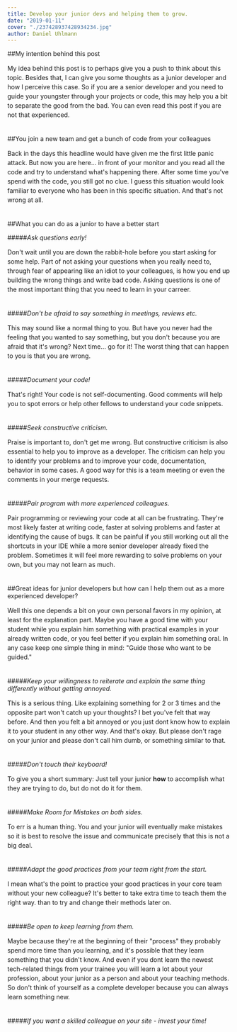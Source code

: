 ```yaml
---
title: Develop your junior devs and helping them to grow.
date: "2019-01-11"
cover: "./237428937428934234.jpg"
author: Daniel Uhlmann
---
```


##My intention behind this post

<p style = "line-height: 1.5;">
My idea behind this post is to perhaps give you a push to think about this topic. Besides that, I can give you some thoughts as a junior developer and how I perceive this case. So if you are a senior developer and you need to guide your youngster through your projects or code, this may help you a bit to separate the good from the bad. You can even read this post if you are not that experienced.<br></br></p>

##You join a new team and get a bunch of code from your colleagues

<p style = "line-height: 1.5;">
Back in the days this headline would have given me the first little panic attack. But now you are here... in front of your monitor and you read all the code and try to understand what's happening there. After some time you've spend with the code, you still got no clue. I guess this situation would look familiar to everyone who has been in this specific situation. And that's not wrong at all.<br></br></p>

##What you can do as a junior to have a better start

<p style = "line-height: 1.5;">

#####<i>Ask questions early!</i>
<p style = "line-height: 1.5;">
Don't wait until you are down the rabbit-hole before you start asking for some help. Part of not asking your questions when you really need to, through fear of appearing like an idiot to your colleagues, is how you end up building the wrong things and write bad code. Asking questions is one of the most important thing that you need to learn in your carreer.
<br></br></p>

#####<i>Don't be afraid to say something in meetings, reviews etc.</i>
<p style = "line-height: 1.5;">
This may sound like a normal thing to you. But have you never had the feeling that you wanted to say something, but you don't because you are afraid that it's wrong? Next time... go for it! The worst thing that can happen to you is that you are wrong.
<br></br></p>

#####<i>Document your code!</i>
<p style = "line-height: 1.5;">
That's right! Your code is not self-documenting. Good comments will help you to spot errors or help other fellows to understand your code snippets.
<br></br></p>

#####<i>Seek constructive criticism.</i> 
<p style = "line-height: 1.5;">
Praise is important to, don't get me wrong. But constructive criticism is also essential to help you to improve as a developer. The criticism can help you to identify your problems and to improve your code, documentation, behavior in some cases. A good way for this is a team meeting or even the comments in your merge requests.
<br></br></p>

#####<i>Pair program with more experienced colleagues.</i>
<p style = "line-height: 1.5;">
Pair programming or reviewing your code at all can be frustrating. They're most likely faster at writing code, faster at solving problems and faster at identifying the cause of bugs. It can be painful if you still working out all the shortcuts in your IDE while a more senior developer already fixed the problem. Sometimes it will feel more rewarding to solve problems on your own, but you may not learn as much.
<br></br></p>

##Great ideas for junior developers but how can I help them out as a more experienced developer?

<p style = "line-height: 1.5;">
Well this one depends a bit on your own personal favors in my opinion, at least for the explanation part. Maybe you have a good time with your student while you explain him something with practical examples in your already written code, or you feel better if you explain him something oral. In any case keep one simple thing in mind: "Guide those who want to be guided." <br></br></p>

#####<i>Keep your willingness to reiterate and explain the same thing differently without getting annoyed.</i>
<p style = "line-height: 1.5;">
This is a serious thing. Like explaining something for 2 or 3 times and the opposite part won't catch up your thoughts? I bet you've felt that way before. And then you felt a bit annoyed or you just dont know how to explain it to your student in any other way. And that's okay. But please don't rage on your junior and please don't call him dumb, or something similar to that.
<br></br></p>

#####<i>Don't touch their keyboard!</i>
<p style = "line-height: 1.5;">
To give you a short summary: Just tell your junior <b>how</b> to accomplish what they are trying to do, but do not do it for them. 
<br></br></p>

#####<i>Make Room for Mistakes on both sides.</i>
<p style = "line-height: 1.5;">
To err is a human thing. You and your junior will eventually make mistakes so it is best to resolve the issue and communicate precisely that this is not a big deal.  
<br></br></p>

#####<i>Adapt the good practices from your team right from the start.</i>
<p style = "line-height: 1.5;">
I mean what's the point to practice your good practices in your core team without your new colleague? It's better to take extra time to teach them the right way. than to try and change their methods later on.
<br></br></p>

#####<i>Be open to keep learning from them.</i>
<p style = "line-height: 1.5;">
Maybe because they're at the beginning of their "process" they probably spend more time than you learning, and it's possible that they learn something that you didn't know. And even if you dont learn the newest tech-related things from your trainee you will learn a lot about your profession, about your junior as a person and about your teaching methods. So don't think of yourself as a complete developer because you can always learn something new. 
<br></br></p>

#####<i>If you want a skilled colleague on your site - invest your time!</i>
<p style = "line-height: 1.5;">

<br></br></p>